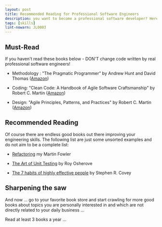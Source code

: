 ```yaml
---
layout: post
title: Recommended Reading for Professional Software Engineers
description: you want to become a professional software developer? Here is your recommended reading list.
tags: [skills]
lint-nowarn: JL0003
---
```


## Must-Read

If you haven't read these books below - DON'T change code written by real professional software engineers!

- Methodology : "The Pragmatic Programmer" by Andrew Hunt and David Thomas
  ([Amazon](http://www.amazon.com/Pragmatic-Programmer-Journeyman-Master/dp/020161622X/ref=sr_1_1?ie=UTF8&qid=1452759962&sr=8-1&keywords=pragmatic+programmer))
  
- Coding: "Clean Code: A Handbook of Agile Software Craftsmanship" by Robert C. Martin
  ([Amazon](http://www.amazon.com/Clean-Code-Handbook-Software-Craftsmanship/dp/0132350882/ref=sr_1_1?ie=UTF8&qid=1452760030&sr=8-1&keywords=clean+code))
  
- Design: "Agile Principles, Patterns, and Practices" by Robert C. Martin
  ([Amazon](http://www.amazon.com/Agile-Principles-Patterns-Practices-C/dp/0131857258/ref=sr_1_1?ie=UTF8&qid=1452784187&sr=8-1&keywords=agile+patterns+and+practices))

  
## Recommended Reading

Of course there are endless good books out there improving your engineering skills. The following list are just some unsorted examples 
and do not aim to be a complete list:

- [Refactoring](http://www.amazon.com/Refactoring-Improving-Design-Existing-Code/dp/0201485672/ref=sr_1_1?ie=UTF8&qid=1452760245&sr=8-1&keywords=refactoring) my Martin Fowler

- [The Art of Unit Testing](http://www.amazon.com/Art-Unit-Testing-examples/dp/1617290890/ref=sr_1_1?ie=UTF8&qid=1452760456&sr=8-1&keywords=art+of+unit+testing) by Roy Osherove

- [The 7 habits of highly effective people](http://www.amazon.com/Habits-Highly-Effective-People-Anniversary-ebook/dp/B00GOZV3TM/ref=sr_1_2?ie=UTF8&qid=1452760557&sr=8-2&keywords=7+habits) by Stephen R. Covey


## Sharpening the saw

And now ... go to your favorite book store and start crawling for more good books about topics you are personally interested in 
and which are not directly related to your daily business ...

Read at least 3 books a year ...


